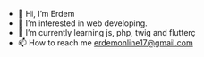 - 👋 Hi, I’m Erdem
- 👀 I’m interested in web developing.
- 🌱 I’m currently learning js, php, twig and flutterç
- 📫 How to reach me erdemonline17@gmail.com

<!---
tozlubey17/tozlubey17 is a ✨ special ✨ repository because its `README.md` (this file) appears on your GitHub profile.
You can click the Preview link to take a look at your changes.
--->
